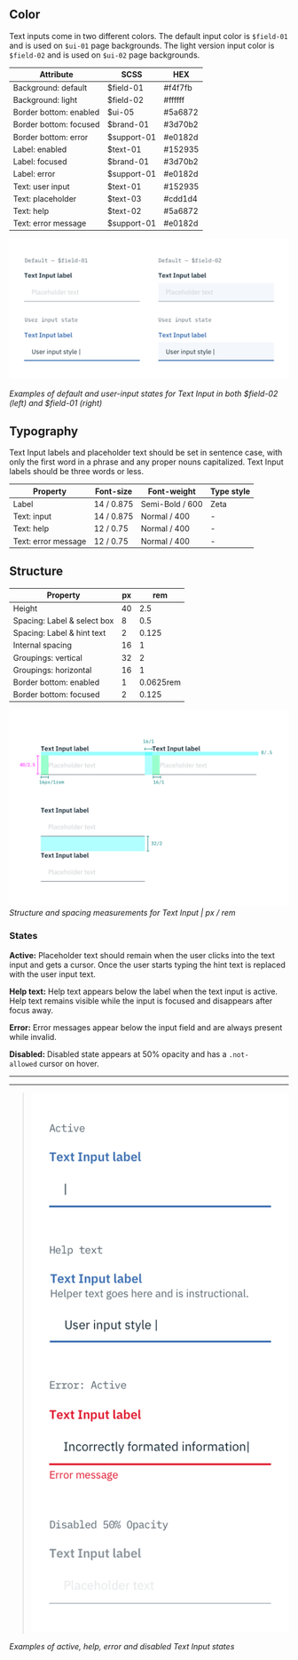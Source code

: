 ## Color

Text inputs come in two different colors. The default input color is `$field-01` and is used on `$ui-01` page backgrounds. The light version input color is `$field-02` and is used on `$ui-02` page backgrounds.

| Attribute             | SCSS          | HEX           |
|---------------------|---------------|---------------|
| Background: default | $field-01     | #f4f7fb |
| Background: light | $field-02     | #ffffff |
| Border bottom: enabled | $ui-05 | #5a6872 |
| Border bottom: focused | $brand-01 | #3d70b2 |
| Border bottom: error | $support-01 | #e0182d |
| Label: enabled | $text-01      | #152935       |
| Label: focused| $brand-01 | #3d70b2 |
| Label: error | $support-01 | #e0182d |
| Text: user input  | $text-01      | #152935       |
| Text: placeholder | $text-03      | #cdd1d4       |
| Text: help | $text-02 | #5a6872 |
| Text: error message   | $support-01        | #e0182d   |

![Default and user input states for Text Input in both field colors](images/text-input-style-1.png)

_Examples of default and user-input states for Text Input in both $field-02 (left) and $field-01 (right)_

## Typography

Text Input labels and placeholder text should be set in sentence case, with only the first word in a phrase and any proper nouns capitalized. Text Input labels should be three words or less.

| Property | Font-size    | Font-weight  | Type style |
|----------|-----------------|--------------|---|
| Label    | 14 / 0.875 | Semi-Bold / 600   | Zeta |
| Text: input     | 14 / 0.875 | Normal / 400 |- |
| Text: help      | 12 / 0.75  | Normal / 400 |- |
| Text: error message | 12 / 0.75 | Normal / 400 | - |

## Structure

| Property                    | px | rem   |
|-----------------------------|----|-------|
| Height                      | 40 | 2.5   |
| Spacing: Label & select box | 8  | 0.5   |
| Spacing: Label & hint text  | 2  | 0.125 |
| Internal spacing            | 16 | 1     |
| Groupings: vertical         | 32 | 2     |
| Groupings: horizontal       | 16 | 1     |
| Border bottom: enabled      | 1 | 0.0625rem |
| Border bottom: focused      | 2 | 0.125 |

![Structure and spacing measurements for Text Input](images/text-input-style-2.png)
_Structure and spacing measurements for Text Input | px / rem_

### States

**Active:** Placeholder text should remain when the user clicks into the text input and gets a cursor. Once the user starts typing the hint text is replaced with the user input text.

**Help text:** Help text appears below the label when the text input is active. Help text remains visible while the input is focused and disappears after focus away.

**Error:** Error messages appear below the input field and are always present while invalid.

**Disabled:** Disabled state appears at 50% opacity and has a `.not-allowed` cursor on hover.

---
***
> ![Active, help, error or disabled states for Text Input](images/text-input-style-3.png)

_Examples of active, help, error and disabled Text Input states_
